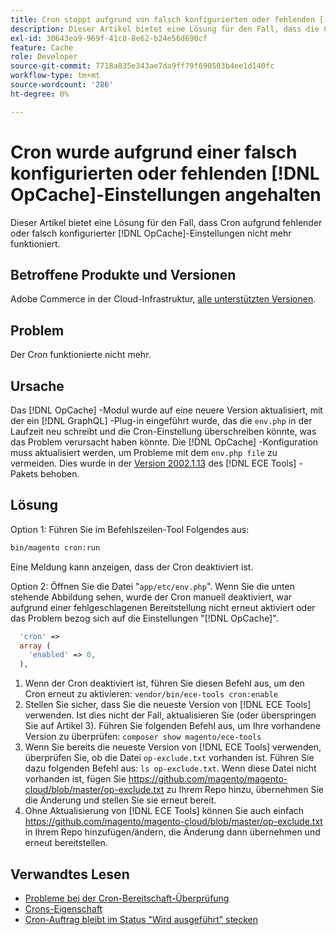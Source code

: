```yaml
---
title: Cron stoppt aufgrund von falsch konfigurierten oder fehlenden [!DNL OpCache] Einstellungen
description: Dieser Artikel bietet eine Lösung für den Fall, dass die Crons aufgrund von falsch konfigurierten oder fehlenden [!DNL OpCache] Einstellungen nicht mehr funktionieren.
exl-id: 30643ea9-969f-41c8-8e62-b24e56d690cf
feature: Cache
role: Developer
source-git-commit: 7718a835e343ae7da9ff79f690503b4ee1d140fc
workflow-type: tm+mt
source-wordcount: '286'
ht-degree: 0%

---
```


# Cron wurde aufgrund einer falsch konfigurierten oder fehlenden [!DNL OpCache]-Einstellungen angehalten

Dieser Artikel bietet eine Lösung für den Fall, dass Cron aufgrund fehlender oder falsch konfigurierter [!DNL OpCache]-Einstellungen nicht mehr funktioniert.

## Betroffene Produkte und Versionen

Adobe Commerce in der Cloud-Infrastruktur, [alle unterstützten Versionen](https://magento.com/sites/default/files/magento-software-lifecycle-policy.pdf).

## Problem

Der Cron funktionierte nicht mehr.

## Ursache

Das [!DNL OpCache] -Modul wurde auf eine neuere Version aktualisiert, mit der ein [!DNL GraphQL] -Plug-in eingeführt wurde, das die `env.php` in der Laufzeit neu schreibt und die Cron-Einstellung überschreiben könnte, was das Problem verursacht haben könnte. Die [!DNL OpCache] -Konfiguration muss aktualisiert werden, um Probleme mit dem `env.php file` zu vermeiden. Dies wurde in der [Version 2002.1.13](/docs/commerce-cloud-service/user-guide/release-notes/ece-tools-package.html?lang=en#v2002.1.13) des [!DNL ECE Tools] -Pakets behoben.

## Lösung

Option 1: Führen Sie im Befehlszeilen-Tool Folgendes aus:

```bash
bin/magento cron:run
```

Eine Meldung kann anzeigen, dass der Cron deaktiviert ist.

Option 2: Öffnen Sie die Datei &quot;`app/etc/env.php`&quot;. Wenn Sie die unten stehende Abbildung sehen, wurde der Cron manuell deaktiviert, war aufgrund einer fehlgeschlagenen Bereitstellung nicht erneut aktiviert oder das Problem bezog sich auf die Einstellungen &quot;[!DNL OpCache]&quot;.

```php
  'cron' =>
  array (
    'enabled' => 0,
  ),
```

1. Wenn der Cron deaktiviert ist, führen Sie diesen Befehl aus, um den Cron erneut zu aktivieren: `vendor/bin/ece-tools cron:enable`
1. Stellen Sie sicher, dass Sie die neueste Version von [!DNL ECE Tools] verwenden. Ist dies nicht der Fall, aktualisieren Sie (oder überspringen Sie auf Artikel 3). Führen Sie folgenden Befehl aus, um Ihre vorhandene Version zu überprüfen:
   `composer show magento/ece-tools`
1. Wenn Sie bereits die neueste Version von [!DNL ECE Tools] verwenden, überprüfen Sie, ob die Datei `op-exclude.txt` vorhanden ist. Führen Sie dazu folgenden Befehl aus:
   `ls op-exclude.txt`.
Wenn diese Datei nicht vorhanden ist, fügen Sie https://github.com/magento/magento-cloud/blob/master/op-exclude.txt zu Ihrem Repo hinzu, übernehmen Sie die Änderung und stellen Sie sie erneut bereit.
1. Ohne Aktualisierung von [!DNL ECE Tools] können Sie auch einfach https://github.com/magento/magento-cloud/blob/master/op-exclude.txt in Ihrem Repo hinzufügen/ändern, die Änderung dann übernehmen und erneut bereitstellen.

## Verwandtes Lesen

* [Probleme bei der Cron-Bereitschaft-Überprüfung](/docs/commerce-knowledge-base/kb/troubleshooting/miscellaneous/cron-readiness-check-issues.html)
* [Crons-Eigenschaft](/docs/commerce-cloud-service/user-guide/configure/app/properties/crons-property.html)
* [Cron-Auftrag bleibt im Status &quot;Wird ausgeführt&quot; stecken](/docs/commerce-knowledge-base/kb/troubleshooting/miscellaneous/cron-job-is-stuck-in-running-status.html)
